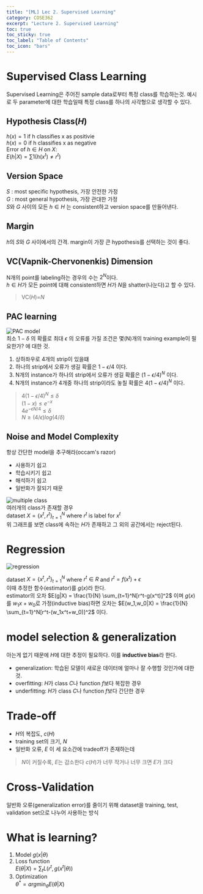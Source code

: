 ```yaml
---
title: "[ML] Lec 2. Supervised Learning"
category: COSE362
excerpt: "Lecture 2. Supervised Learning"
toc: true
toc_sticky: true
toc_label: "Table of Contents"
toc_icon: "bars"
---
```

# Supervised Class Learning
Supervised Learning은 주어진 sample data로부터 특정 class를 학습하는것. 
예시로 두 parameter에 대한 학습일때 특정 class를 하나의 사각형으로 생각할 수 있다.  

## Hypothesis Class($H$)
$h(x) = 1$ if h classifies x as positivie  
$h(x) = 0$ if h classifies x as negative  
Error of $h \in H$ on $X$:  
$E(h|X)=\sum1(h(x^t)\ne r^t)$

## Version Space
$S$ : most specific hypothesis, 가장 안전한 가정  
$G$ : most general hypothesis, 가장 관대한 가정  
$S$와 $G$ 사이의 모든 $h \in H$ 는 consistent하고 version space를 만들어낸다.  

## Margin
$h$의 $S$와 $G$ 사이에서의 간격. margin이 가장 큰 hypothesis를 선택하는 것이 좋다.

## VC(Vapnik-Chervonenkis) Dimension
N개의 point를 labeling하는 경우의 수는 $2^N$이다.  
$h \in H$가 모든 point에 대해 consistent하면 $H$가 $N$을 shatter(나눈다)고 할 수 있다.  
> VC($H$)=$N$

## PAC learning
![PAC model](/images/ML2_PAC.jpg)  
최소 $1-\delta$ 의 확률로 최대 $\epsilon$ 의 오류를 가질 조건은 몇(N)개의 training example이 필요한가? 에 대한 것.  
1. 상하좌우로 4개의 strip이 있을떄
2. 하나의 strip에서 오류가 생길 확률은 $1-\epsilon /4$ 이다.
3. N개의 instance가 하나의 strip에서 오류가 생길 확률은 $(1-\epsilon /4)^N$ 이다.
4. N개의 instance가 4개중 하나의 strip이라도 놓칠 확률은 $4(1-\epsilon /4)^N$ 이다.
> $4(1-\epsilon /4)^N \le \delta$  
> $(1-x)\le e^{-x}$  
> $4e^{- \epsilon {N/4}} \le 
\delta$  
> $N\ge (4/\epsilon) log(4/\delta)$

## Noise and Model Complexity
항상 간단한 model을 추구해라(occam's razor)  
- 사용하기 쉽고
- 학습시키기 쉽고
- 해석하기 쉽고
- 일반화가 잘되기 때문

![multiple class](/images/ML2_multiple_class.jpg)  
여러개의 class가 존재할 경우  
dataset $X = \{x^t,r^t\}^N_{t=1}$   where $r^t$ is label for $x^t$  
위 그래프를 보면 class에 속하는 $H$가 존재하고 그 외의 공간에서는 reject된다.  

# Regression
![regression](/images/ML2_regression.jpg)  

dataset $X = \{x^t,r^t\}^N_{t=1}$  where $r^t \in R$ and $r^t=f(x^t)+\epsilon$  
이때 추정한 함수(estimator)를 $g(x)$라 한다.  
estimator의 오차 $E(g|X) = \frac{1}{N} \sum_{t=1}^N[r^t-g(x^t)]^2$ 이며 $g(x)$를 $w_1x + w_0$로 가정(inductive bias)하면 오차는 $E(w_1,w_0|X) = \frac{1}{N} \sum_{t=1}^N[r^t-(w_1x^t+w_0)]^2$ 이다.  

# model selection & generalization
아는게 없기 때문에 $H$에 대한 추정이 필요하다. 이를 **inductive bias**라 한다.  
- generalization: 학습된 모델이 새로운 데이터에 얼마나 잘 수행할 것인가에 대한 것.
- overfitting: $H$가 class $C$나 function $f$보다 복잡한 경우
- underfitting: $H$가 class $C$나 function $f$보다 간단한 경우

# Trade-off
- $H$의 복잡도, $c(H)$
- training set의 크기, $N$
- 일반화 오류, $E$
이 세 요소간에 tradeoff가 존재하는데  
> $N$이 커질수록, $E$는 감소한다
> $c(H)$가 너무 작거나 너무 크면 $E$가 크다

# Cross-Validation
일반화 오류(generalization error)를 줄이기 위해 dataset을 training, test, validation set으로 나누어 사용하는 방식

# What is learning?
1. Model
    $g(x|\theta)$
2. Loss function  
    $E(\theta|X) = \sum_tL(r^t,g(x^t|\theta))$
3. Optimization  
    $\theta^* = arg \min_\theta E(\theta|X)$